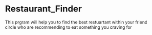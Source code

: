 # Restaurant_Finder
This prgram will help you to find the best restuartant within your friend circle who are recommending to eat something you craving for
